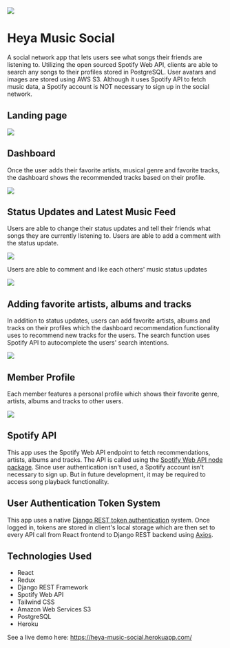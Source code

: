 
<img src="https://github.com/synerjay/Heya-Music-Social/blob/main/github/heyamusiclogo.png?raw=true" />

# Heya Music Social

A social network app that lets users see what songs their friends are listening to. Utilizing the open sourced Spotify Web API, clients are able to search any songs to their profiles stored in PostgreSQL. User avatars and images are stored using AWS S3. Although it uses Spotify API to fetch music data, a Spotify account is NOT necessary to sign up in the social network.

## Landing page

<img src="https://github.com/synerjay/Heya-Music-Social/blob/main/github/landingpage.png?raw=true" />

## Dashboard 
Once the user adds their favorite artists, musical genre and favorite tracks, the dashboard shows the recommended tracks based on their profile.

<img src="https://github.com/synerjay/Heya-Music-Social/blob/main/github/dashboarddemo.gif?raw=true" />

## Status Updates and Latest Music Feed
Users are able to change their status updates and tell their friends what songs they are currently listening to. Users are able to add a comment with the status update.

<img src="https://github.com/synerjay/Heya-Music-Social/blob/main/github/listeningsongdemo.gif?raw=true" />

Users are able to comment and like each others' music status updates

<img src="https://github.com/synerjay/Heya-Music-Social/blob/main/github/statusupdate.png?raw=true" />

## Adding favorite artists, albums and tracks
In addition to status updates, users can add favorite artists, albums and tracks on their profiles which the dashboard recommendation functionality uses to recommend new tracks for the users. The search function uses Spotify API to autocomplete the users' search intentions. 

<img src="https://github.com/synerjay/Heya-Music-Social/blob/main/github/addartistsdemo.gif?raw=true" />

## Member Profile

Each member features a personal profile which shows their favorite genre, artists, albums and tracks to other users.

<img src="https://github.com/synerjay/Heya-Music-Social/blob/main/github/profile.png?raw=true" />

## Spotify API

This app uses the Spotify Web API endpoint to fetch recommendations, artists, albums and tracks. The API is called using the <a href="https://www.npmjs.com/package/spotify-web-api-node"> Spotify Web API node package</a>. Since user authentication isn't used, a Spotify account isn't necessary to sign up. But in future development, it may be required to access song playback functionality. 

## User Authentication Token System

This app uses a native <a href="https://www.django-rest-framework.org/api-guide/authentication/">Django REST token authentication</a> system. Once logged in, tokens are stored in client's local storage which are then set to every API call from React frontend to Django REST backend using <a href="https://www.npmjs.com/package/axios">Axios</a>.

## Technologies Used
- React
- Redux
- Django REST Framework
- Spotify Web API
- Tailwind CSS
- Amazon Web Services S3
- PostgreSQL
- Heroku

See a live demo here: https://heya-music-social.herokuapp.com/
